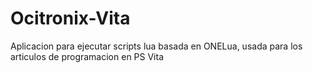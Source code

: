 # Ocitronix-Vita

Aplicacion para ejecutar scripts lua basada en ONELua, usada para los articulos de programacion en PS Vita
